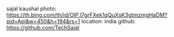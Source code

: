 sajal kaushal
photo: https://th.bing.com/th/id/OIP.I7grFXek1qQuXsK3gtmzmgHaDM?pid=Api&w=450&h=194&rs=1
location: india
github: https://github.com/TechSajal
